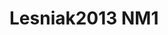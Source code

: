 <a name="material" />

# Lesniak2013 NM1
<script type="application/ld+json">
  {
    "@context": "https://schema.org/",
    "@type": "ChemicalSubstance",
    "http://purl.org/dc/terms/conformsTo":
      {
        "@type": "CreativeWork",
        "@id": "https://bioschemas.org/profiles/ChemicalSubstance/0.4-RELEASE/"
      },
    "@id": "https://egonw.github.io/nanowiki/nanowiki296.html#material",
    "name": "Lesniak2013 NM1",
    "sameAs: "http://127.0.0.1/mediawiki/index.php/Special:URIResolver/Lesniak2013_NM1"
  }
</script>

